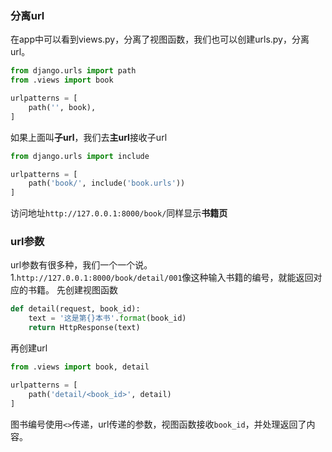### 分离url
在app中可以看到views.py，分离了视图函数，我们也可以创建urls.py，分离url。
```python
from django.urls import path
from .views import book

urlpatterns = [
    path('', book),
]
```
如果上面叫**子url**，我们去**主url**接收子url
```python
from django.urls import include

urlpatterns = [
    path('book/', include('book.urls'))
]
```
访问地址`http://127.0.0.1:8000/book/`同样显示**书籍页**

### url参数
url参数有很多种，我们一个一个说。
1.`http://127.0.0.1:8000/book/detail/001`像这种输入书籍的编号，就能返回对应的书籍。
先创建视图函数
```python
def detail(request, book_id):
    text = '这是第{}本书'.format(book_id)
    return HttpResponse(text)
```
再创建url
```python
from .views import book, detail

urlpatterns = [
    path('detail/<book_id>', detail)
]
```
图书编号使用`<>`传递，url传递的参数，视图函数接收`book_id`，并处理返回了内容。




